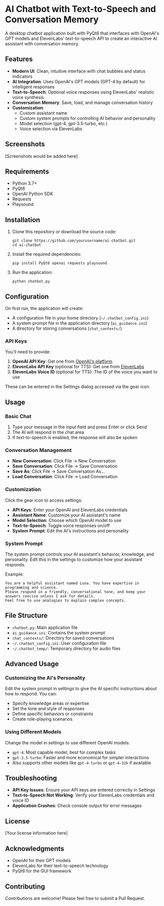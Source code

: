 # AI Chatbot with Text-to-Speech and Conversation Memory

A desktop chatbot application built with PyQt6 that interfaces with OpenAI's GPT models and ElevenLabs' text-to-speech API to create an interactive AI assistant with conversation memory.

## Features

- **Modern UI**: Clean, intuitive interface with chat bubbles and status indicators
- **AI Integration**: Uses OpenAI's GPT models (GPT-4 by default) for intelligent responses
- **Text-to-Speech**: Optional voice responses using ElevenLabs' realistic voice synthesis
- **Conversation Memory**: Save, load, and manage conversation history
- **Customization**:
  - Custom assistant name
  - Custom system prompts for controlling AI behavior and personality
  - Model selection (gpt-4, gpt-3.5-turbo, etc.)
  - Voice selection via ElevenLabs

## Screenshots

[Screenshots would be added here]

## Requirements

- Python 3.7+
- PyQt6
- OpenAI Python SDK
- Requests
- Playsound

## Installation

1. Clone this repository or download the source code:
   ```
   git clone https://github.com/yourusername/ai-chatbot.git
   cd ai-chatbot
   ```

2. Install the required dependencies:
   ```
   pip install PyQt6 openai requests playsound
   ```

3. Run the application:
   ```
   python chatbot.py
   ```

## Configuration

On first run, the application will create:

- A configuration file in your home directory (`~/.chatbot_config.ini`)
- A system prompt file in the application directory (`ai_guidance.ini`)
- A directory for storing conversations (`chat_contexts/`)

### API Keys

You'll need to provide:

1. **OpenAI API Key**: Get one from [OpenAI's platform](https://platform.openai.com/)
2. **ElevenLabs API Key** (optional for TTS): Get one from [ElevenLabs](https://elevenlabs.io/)
3. **ElevenLabs Voice ID** (optional for TTS): The ID of the voice you want to use

These can be entered in the Settings dialog accessed via the gear icon.

## Usage

### Basic Chat

1. Type your message in the input field and press Enter or click Send
2. The AI will respond in the chat area
3. If text-to-speech is enabled, the response will also be spoken

### Conversation Management

- **New Conversation**: Click File → New Conversation
- **Save Conversation**: Click File → Save Conversation
- **Save As**: Click File → Save Conversation As...
- **Load Conversation**: Click File → Load Conversation

### Customization

Click the gear icon to access settings:

- **API Keys**: Enter your OpenAI and ElevenLabs credentials
- **Assistant Name**: Customize your AI assistant's name
- **Model Selection**: Choose which OpenAI model to use
- **Text-to-Speech**: Toggle voice responses on/off
- **System Prompt**: Edit the AI's instructions and personality

### System Prompt

The system prompt controls your AI assistant's behavior, knowledge, and personality. Edit this in the settings to customize how your assistant responds.

Example:

```
You are a helpful assistant named Luna. You have expertise in programming and science.
Please respond in a friendly, conversational tone, and keep your answers concise unless I ask for details.
Feel free to use analogies to explain complex concepts.
```

## File Structure

- `chatbot.py`: Main application file
- `ai_guidance.ini`: Contains the system prompt
- `chat_contexts/`: Directory for saved conversations
- `~/.chatbot_config.ini`: User configuration file
- `~/.chatbot_temp/`: Temporary directory for audio files

## Advanced Usage

### Customizing the AI's Personality

Edit the system prompt in settings to give the AI specific instructions about how to respond. You can:

- Specify knowledge areas or expertise
- Set the tone and style of responses
- Define specific behaviors or constraints
- Create role-playing scenarios

### Using Different Models

Change the model in settings to use different OpenAI models:

- `gpt-4`: Most capable model, best for complex tasks
- `gpt-3.5-turbo`: Faster and more economical for simpler interactions
- Also supports other models like `gpt-4-turbo` or `gpt-4-32k` if available

## Troubleshooting

- **API Key Issues**: Ensure your API keys are entered correctly in Settings
- **Text-to-Speech Not Working**: Verify your ElevenLabs credentials and voice ID
- **Application Crashes**: Check console output for error messages

## License

[Your license information here]

## Acknowledgments

- OpenAI for their GPT models
- ElevenLabs for their text-to-speech technology
- PyQt6 for the GUI framework

## Contributing

Contributions are welcome! Please feel free to submit a Pull Request.
